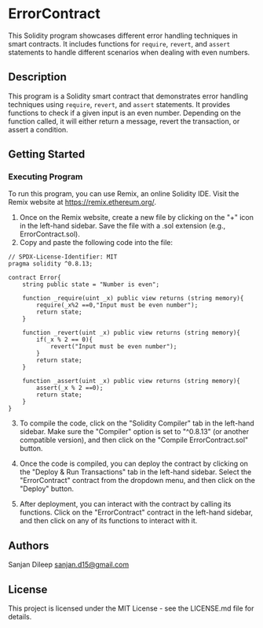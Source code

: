 # ErrorContract

This Solidity program showcases different error handling techniques in smart contracts. It includes functions for `require`, `revert`, and `assert` statements to handle different scenarios when dealing with even numbers.

## Description

This program is a Solidity smart contract that demonstrates error handling techniques using `require`, `revert`, and `assert` statements. It provides functions to check if a given input is an even number. Depending on the function called, it will either return a message, revert the transaction, or assert a condition.

## Getting Started

### Executing Program

To run this program, you can use Remix, an online Solidity IDE. Visit the Remix website at https://remix.ethereum.org/.

1. Once on the Remix website, create a new file by clicking on the "+" icon in the left-hand sidebar. Save the file with a .sol extension (e.g., ErrorContract.sol).
2. Copy and paste the following code into the file:

```solidity
// SPDX-License-Identifier: MIT
pragma solidity ^0.8.13;

contract Error{
    string public state = "Number is even";

    function _require(uint _x) public view returns (string memory){
        require(_x%2 ==0,"Input must be even number");
        return state;
    }

    function _revert(uint _x) public view returns (string memory){
        if(_x % 2 == 0){
            revert("Input must be even number");
        }
        return state;
    }

    function _assert(uint _x) public view returns (string memory){
        assert(_x % 2 ==0);
        return state;
    }
}
```

3. To compile the code, click on the "Solidity Compiler" tab in the left-hand sidebar. Make sure the "Compiler" option is set to "^0.8.13" (or another compatible version), and then click on the "Compile ErrorContract.sol" button.

4. Once the code is compiled, you can deploy the contract by clicking on the "Deploy & Run Transactions" tab in the left-hand sidebar. Select the "ErrorContract" contract from the dropdown menu, and then click on the "Deploy" button.

5. After deployment, you can interact with the contract by calling its functions. Click on the "ErrorContract" contract in the left-hand sidebar, and then click on any of its functions to interact with it.

## Authors

Sanjan Dileep
sanjan.d15@gmail.com

## License

This project is licensed under the MIT License - see the LICENSE.md file for details.
